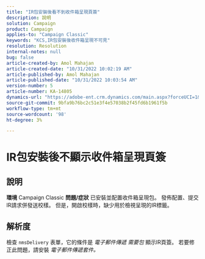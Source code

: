 ```yaml
---
title: "IR包安裝後看不到收件箱呈現頁簽"
description: 說明
solution: Campaign
product: Campaign
applies-to: "Campaign Classic"
keywords: "KCS,IR包安裝後收件箱呈現不可見"
resolution: Resolution
internal-notes: null
bug: false
article-created-by: Amol Mahajan
article-created-date: "10/31/2022 10:02:19 AM"
article-published-by: Amol Mahajan
article-published-date: "10/31/2022 10:03:54 AM"
version-number: 5
article-number: KA-14805
dynamics-url: "https://adobe-ent.crm.dynamics.com/main.aspx?forceUCI=1&pagetype=entityrecord&etn=knowledgearticle&id=81ef1618-0359-ed11-9561-6045bd006079"
source-git-commit: 9bfa9b76bc2c51e3f4e57038b2f45fd6b1961f5b
workflow-type: tm+mt
source-wordcount: '98'
ht-degree: 3%

---
```


# IR包安裝後不顯示收件箱呈現頁簽

## 說明

<b>環境</b>
Campaign Classic
<b>問題/症狀</b>
已安裝並配置收件箱呈現包。 發佈配置、提交IR請求併發送校樣。 但是，開啟校樣時，缺少用於檢視呈現的IR標籤。


## 解析度


檢查 `nmsDelivery` 表單，它的條件是 *電子郵件傳遞* *需要包* 顯示IR頁簽。 若要修正此問題，請安裝 *電子郵件傳遞套件。*
